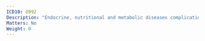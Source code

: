 ```yaml
---
ICD10: O992
Description: "Endocrine, nutritional and metabolic diseases complicating pregnancy, childbirth and the puerperium"
Matters: No
Weight: 0
---
```


